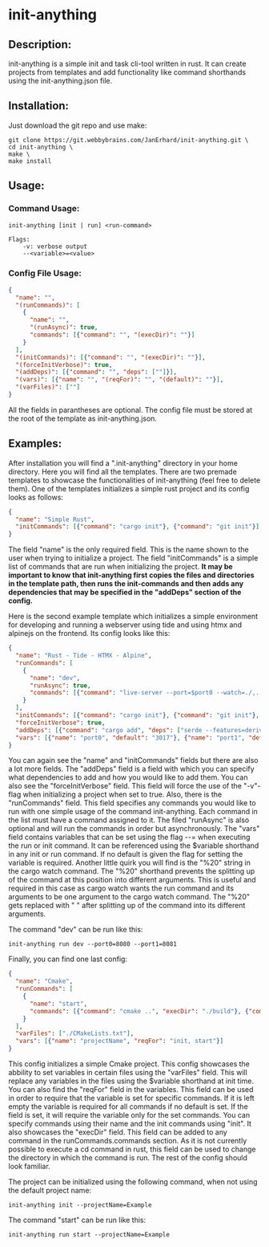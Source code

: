 # init-anything

## Description:

init-anything is a simple init and task cli-tool written in rust. It can create projects from templates and add functionality like command shorthands using the init-anything.json file.

## Installation:

Just download the git repo and use make:


```
git clone https://git.webbybrains.com/JanErhard/init-anything.git \
cd init-anything \
make \
make install
```

## Usage:

### Command Usage:

```
init-anything [init | run] <run-command>

Flags:
    -v: verbose output
    --<variable>=<value>
```

### Config File Usage:

```json
{
  "name": "",
  "(runCommands)": [
    {
      "name": "",
      "(runAsync)": true,
      "commands": [{"command": "", "(execDir)": ""}]
    }
  ],
  "(initCommands)": [{"command": "", "(execDir)": ""}],
  "(forceInitVerbose)": true,
  "(addDeps)": [{"command": "", "deps": [""]}],
  "(vars)": [{"name": "", "(reqFor)": "", "(default)": ""}],
  "(varFiles)": [""]
}
```

All the fields in parantheses are optional. The config file must be stored at the root of the template as init-anything.json.

## Examples:

After installation you will find a ".init-anything" directory in your home directory. Here you will find all the templates. There are two premade templates to showcase the functionalities of init-anything (feel free to delete them). One of the templates initializes a simple rust project and its config looks as follows:

```json
{
  "name": "Simple Rust",
  "initCommands": [{"command": "cargo init"}, {"command": "git init"}]
}
```

The field "name" is the only required field. This is the name shown to the user when trying to initialize a project. The field "initCommands" is a simple list of commands that are run when initializing the project. **It may be important to know that init-anything first copies the files and directories in the template path, then runs the init-commands and then adds any dependencies that may be specified in the "addDeps" section of the config.**

Here is the second example template which initializes a simple environment for developing and running a webserver using tide and using htmx and alpinejs on the frontend. Its config looks like this:

```json
{
  "name": "Rust - Tide - HTMX - Alpine",
  "runCommands": [
    {
      "name": "dev",
      "runAsync": true,
      "commands": [{"command": "live-server --port=$port0 --watch=./,../static --mount=/static:./static --proxy=/api/:http://127.0.0.1:$port1/api/ ./pages"}, {"command": "cargo watch --ignore \"static\" --ignore \"pages\" -x run%20$port1"}]
    }
  ],
  "initCommands": [{"command": "cargo init"}, {"command": "git init"}, {"command": "sudo npm install -g live-server"}],
  "forceInitVerbose": true,
  "addDeps": [{"command": "cargo add", "deps": ["serde --features=derive", "tide", "serde_json", "async-std --features=attributes", "lazy_static", "tera"]}],
  "vars": [{"name": "port0", "default": "3017"}, {"name": "port1", "default": "3018"}]
}
```

You can again see the "name" and "initCommands" fields but there are also a lot more fields. The "addDeps" field is a field with which you can specify what dependencies to add and how you would like to add them. You can also see the "forceInitVerbose" field. This field will force the use of the "-v"-flag when initializing a project when set to true. Also, there is the "runCommands" field. This field specifies any commands you would like to run with one simple usage of the command init-anything. Each command in the list must have a command assigned to it. The filed "runAsync" is also optional and will run the commands in order but asynchronously. The "vars" field contains variables that can be set using the flag --<variable>=<value> when executing the run or init command. It can be referenced using the $variable shorthand in any init or run command. If no default is given the flag for setting the variable is required. Another little quirk you will find is the "%20" string in the cargo watch command. The "%20" shorthand prevents the splitting up of the command at this position into different arguments. This is useful and required in this case as cargo watch wants the run command and its arguments to be one argument to the cargo watch command. The "%20" gets replaced with " " after splitting up of the command into its different arguments.

The command "dev" can be run like this:

```
init-anything run dev --port0=8080 --port1=8081
```

Finally, you can find one last config:

```json
{
  "name": "Cmake",
  "runCommands": [
    {
      "name": "start",
      "commands": [{"command": "cmake ..", "execDir": "./build"}, {"command": "make", "execDir": "./build"}, {"command": "./$projectName", "execDir": "./build"}]
    }
  ],
  "varFiles": ["./CMakeLists.txt"],
  "vars": [{"name": "projectName", "reqFor": "init, start"}]
}
```

This config initializes a simple Cmake project. This config showcases the abbility to set variables in certain files using the "varFiles" field. This will replace any variables in the files using the $variable shorthand at init time. You can also find the "reqFor" field in the variables. This field can be used in order to require that the variable is set for specific commands. If it is left empty the variable is required for all commands if no default is set. If the field is set, it will require the variable only for the set commands. You can specify commands using their name and the init commands using "init". It also showcases the "execDir" field. This field can be added to any command in the runCommands.commands section. As it is not currently possible to execute a cd command in rust, this field can be used to change the directory in which the command is run. The rest of the config should look familiar.

The project can be initialized using the following command, when not using the default project name:

```
init-anything init --projectName=Example
```

The command "start" can be run like this:

```
init-anything run start --projectName=Example
```
